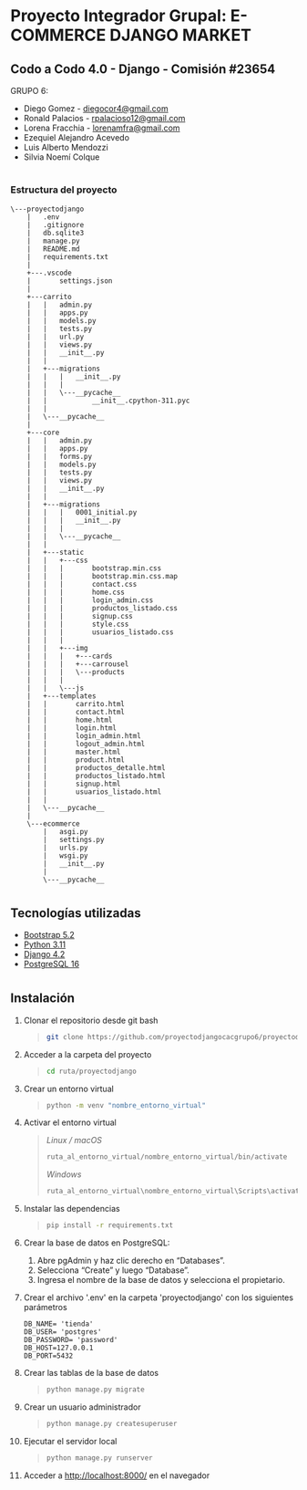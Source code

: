 # Proyecto Integrador Grupal: E-COMMERCE DJANGO MARKET
## Codo a Codo 4.0 - Django - Comisión #23654

GRUPO 6:
+ Diego Gomez - diegocor4@gmail.com
+ Ronald Palacios - rpalacioso12@gmail.com
+ Lorena Fracchia - lorenamfra@gmail.com 
+ Ezequiel Alejandro Acevedo
+ Luis Alberto Mendozzi 		
+ Silvia Noemí Colque

#
### Estructura del proyecto
```text 
\---proyectodjango
    |   .env
    |   .gitignore
    |   db.sqlite3
    |   manage.py
    |   README.md
    |   requirements.txt
    |   
    +---.vscode
    |       settings.json
    |       
    +---carrito
    |   |   admin.py
    |   |   apps.py
    |   |   models.py
    |   |   tests.py
    |   |   url.py
    |   |   views.py
    |   |   __init__.py
    |   |   
    |   +---migrations
    |   |   |   __init__.py
    |   |   |   
    |   |   \---__pycache__
    |   |           __init__.cpython-311.pyc
    |   |           
    |   \---__pycache__
    |           
    +---core
    |   |   admin.py
    |   |   apps.py
    |   |   forms.py
    |   |   models.py
    |   |   tests.py
    |   |   views.py
    |   |   __init__.py
    |   |   
    |   +---migrations
    |   |   |   0001_initial.py
    |   |   |   __init__.py
    |   |   |   
    |   |   \---__pycache__
    |   |           
    |   +---static
    |   |   +---css
    |   |   |       bootstrap.min.css
    |   |   |       bootstrap.min.css.map
    |   |   |       contact.css
    |   |   |       home.css
    |   |   |       login_admin.css
    |   |   |       productos_listado.css
    |   |   |       signup.css
    |   |   |       style.css
    |   |   |       usuarios_listado.css
    |   |   |       
    |   |   +---img
    |   |   |   +---cards
    |   |   |   +---carrousel
    |   |   |   \---products
    |   |   |           
    |   |   \---js
    |   +---templates
    |   |       carrito.html
    |   |       contact.html
    |   |       home.html
    |   |       login.html
    |   |       login_admin.html
    |   |       logout_admin.html
    |   |       master.html
    |   |       product.html
    |   |       productos_detalle.html
    |   |       productos_listado.html
    |   |       signup.html
    |   |       usuarios_listado.html
    |   |       
    |   \---__pycache__
    |           
    \---ecommerce
        |   asgi.py
        |   settings.py
        |   urls.py
        |   wsgi.py
        |   __init__.py
        |   
        \---__pycache__
```

#
## Tecnologías utilizadas
- [Bootstrap 5.2](https://getbootstrap.com/docs/5.2/getting-started/introduction/) 
- [Python 3.11](https://www.python.org/downloads/)
- [Django 4.2](https://docs.djangoproject.com/) 
- [PostgreSQL 16](https://www.postgresql.org/download/)

#
## Instalación

1. Clonar el repositorio desde git bash

    >```bash
    >git clone https://github.com/proyectodjangocacgrupo6/proyectodjango.git
    >```

2. Acceder a la carpeta del proyecto

    >```bash
    >cd ruta/proyectodjango
    >```

3. Crear un entorno virtual

    >```bash
    >python -m venv "nombre_entorno_virtual" 
    >```

4. Activar el entorno virtual

    >*Linux / macOS*
    >
    >```bash
    >ruta_al_entorno_virtual/nombre_entorno_virtual/bin/activate
    >```
    >
    >*Windows*
    >
    >```bash
    >ruta_al_entorno_virtual\nombre_entorno_virtual\Scripts\activate
    >```

5. Instalar las dependencias

    >```bash
    >pip install -r requirements.txt
    >```

6. Crear la base de datos en PostgreSQL:

    1. Abre pgAdmin y haz clic derecho en “Databases”.
    2. Selecciona “Create” y luego “Database”.
    3. Ingresa el nombre de la base de datos y selecciona el propietario.

7. Crear el archivo '.env' en la carpeta 'proyectodjango' con los siguientes parámetros

    ```text
    DB_NAME= 'tienda'
    DB_USER= 'postgres'
    DB_PASSWORD= 'password'
    DB_HOST=127.0.0.1
    DB_PORT=5432
    ````

8. Crear las tablas de la base de datos

    >```bash
    >python manage.py migrate
    >````

9. Crear un usuario administrador

    >```bash
    >python manage.py createsuperuser
    >````

10. Ejecutar el servidor local

    >```bash
    >python manage.py runserver
    >````

11. Acceder a <http://localhost:8000/> en el navegador

